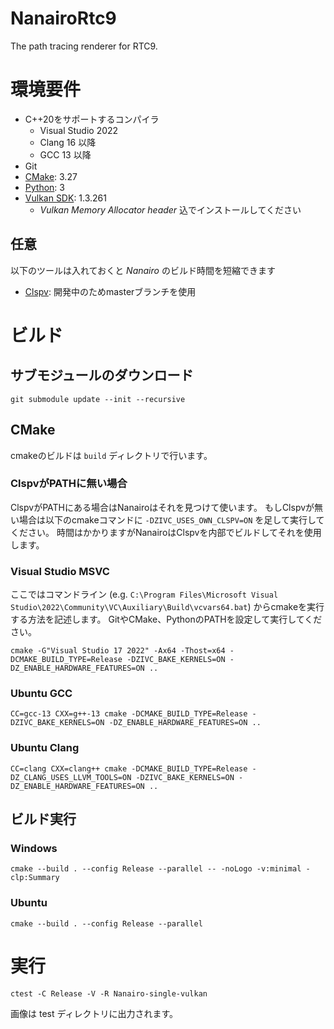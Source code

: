 # NanairoRtc9

The path tracing renderer for RTC9.

# 環境要件

* C++20をサポートするコンパイラ
    - Visual Studio 2022
    - Clang 16 以降
    - GCC 13 以降
* Git
* [CMake](https://cmake.org/ "CMake"): 3.27
* [Python](https://www.python.org/ "Python"): 3
* [Vulkan SDK](https://vulkan.lunarg.com/ "Vulkan"): 1.3.261
    - *Vulkan Memory Allocator header* 込でインストールしてください

## 任意

以下のツールは入れておくと *Nanairo* のビルド時間を短縮できます

* [Clspv](https://github.com/google/clspv "clspv"): 開発中のためmasterブランチを使用

# ビルド

## サブモジュールのダウンロード

```
git submodule update --init --recursive
```

## CMake

cmakeのビルドは `build` ディレクトリで行います。

### ClspvがPATHに無い場合

ClspvがPATHにある場合はNanairoはそれを見つけて使います。
もしClspvが無い場合は以下のcmakeコマンドに `-DZIVC_USES_OWN_CLSPV=ON` を足して実行してください。
時間はかかりますがNanairoはClspvを内部でビルドしてそれを使用します。

### Visual Studio MSVC

ここではコマンドライン (e.g. `C:\Program Files\Microsoft Visual Studio\2022\Community\VC\Auxiliary\Build\vcvars64.bat`) からcmakeを実行する方法を記述します。
GitやCMake、PythonのPATHを設定して実行してください。

```
cmake -G"Visual Studio 17 2022" -Ax64 -Thost=x64 -DCMAKE_BUILD_TYPE=Release -DZIVC_BAKE_KERNELS=ON -DZ_ENABLE_HARDWARE_FEATURES=ON ..
```

### Ubuntu GCC

```
CC=gcc-13 CXX=g++-13 cmake -DCMAKE_BUILD_TYPE=Release -DZIVC_BAKE_KERNELS=ON -DZ_ENABLE_HARDWARE_FEATURES=ON ..
```

### Ubuntu Clang

```
CC=clang CXX=clang++ cmake -DCMAKE_BUILD_TYPE=Release -DZ_CLANG_USES_LLVM_TOOLS=ON -DZIVC_BAKE_KERNELS=ON -DZ_ENABLE_HARDWARE_FEATURES=ON ..
```

## ビルド実行

### Windows

```
cmake --build . --config Release --parallel -- -noLogo -v:minimal -clp:Summary
```

### Ubuntu

```
cmake --build . --config Release --parallel
```

# 実行

```
ctest -C Release -V -R Nanairo-single-vulkan
```

画像は test ディレクトリに出力されます。
